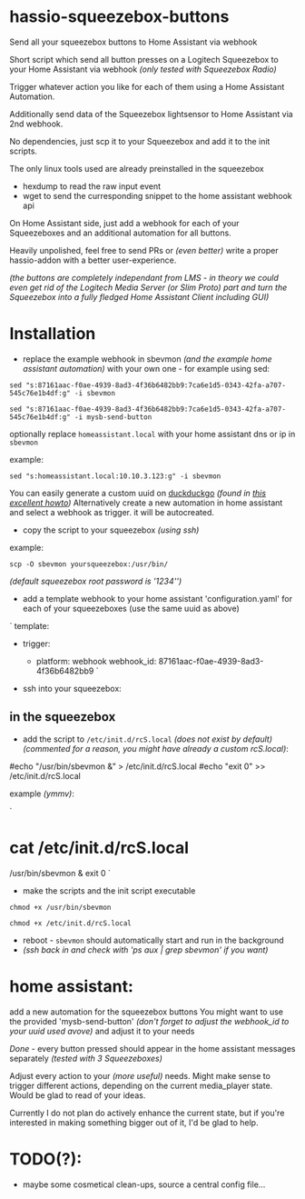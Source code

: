 # hassio-squeezebox-buttons

Send all your squeezebox buttons to Home Assistant via webhook

Short script which send all button presses on a Logitech Squeezebox
to your Home Assistant via webhook _(only tested with Squeezebox Radio)_

Trigger whatever action you like for each of them using a Home Assistant Automation.

Additionally send data of the Squeezebox lightsensor to Home Assistant via 2nd webhook.

No dependencies, just scp it to your Squeezebox and add it to the init scripts.

The only linux tools used are already preinstalled in the squeezebox

- hexdump to read the raw input event
- wget to send the curresponding snippet to the home assistant webhook api

On Home Assistant side, just add a webhook for each of your Squeezeboxes and an additional automation for all buttons.

Heavily unpolished, feel free to send PRs or _(even better)_ write a proper hassio-addon with a better user-experience.

_(the buttons are completely independant from LMS - in theory we could even get rid of the Logitech Media Server (or Slim Proto) part and turn the Squeezebox into a fully fledged Home Assistant Client including GUI)_


# Installation

- replace the example webhook in sbevmon _(and the example home assistant automation)_ with your own one - for example using sed:

`sed "s:87161aac-f0ae-4939-8ad3-4f36b6482bb9:7ca6e1d5-0343-42fa-a707-545c76e1b4df:g" -i sbevmon`

`sed "s:87161aac-f0ae-4939-8ad3-4f36b6482bb9:7ca6e1d5-0343-42fa-a707-545c76e1b4df:g" -i mysb-send-button`

optionally replace `homeassistant.local` with your home assistant dns or ip in `sbevmon`

example:

`sed "s:homeassistant.local:10.10.3.123:g" -i sbevmon`

You can easily generate a custom uuid on [duckduckgo](https://duckduckgo.com/?q=uuid&ia=answer) _(found in [this excellent howto](https://community.home-assistant.io/t/sensor-for-computer-usage/59522/20))_
Alternatively create a new automation in home assistant and select a webhook as trigger. it will be autocreated.

- copy the script to your squeezebox _(using ssh)_

example:

 `scp -O sbevmon yoursqueezebox:/usr/bin/`

_(default squeezebox root password is '1234'')_

- add a template webhook to your home assistant 'configuration.yaml' for each of your squeezeboxes (use the same uuid as above)

`
template:
  - trigger:
      - platform: webhook
        webhook_id: 87161aac-f0ae-4939-8ad3-4f36b6482bb9
`

- ssh into your squeezebox:

## in the squeezebox

- add the script to `/etc/init.d/rcS.local` _(does not exist by default)_
_(commented for a reason, you might have already a custom rcS.local)_:

#echo "/usr/bin/sbevmon &" > /etc/init.d/rcS.local
#echo "exit 0" >> /etc/init.d/rcS.local

example _(ymmv)_:


`
# cat /etc/init.d/rcS.local
/usr/bin/sbevmon &
exit 0
`

- make the scripts and the init script executable

`chmod +x /usr/bin/sbevmon`

`chmod +x /etc/init.d/rcS.local`

- reboot - `sbevmon` should automatically start and run in the background
- _(ssh back in and check with 'ps aux | grep sbevmon' if you want)_

# home assistant:

add a new automation for the squeezebox buttons
You might want to use the provided 'mysb-send-button'
_(don't forget to adjust the webhook_id to your uuid used avove)_
and adjust it to your needs


*Done*  - every button pressed should appear in the home assistant messages separately _(tested with 3 Squeezeboxes)_

Adjust every action to your _(more useful)_ needs.
Might make sense to trigger different actions, depending on the current media_player state.
Would be glad to read of your ideas.

Currently I do not plan do actively enhance the current state, but if you're interested in making something bigger out of it, I'd be glad to help.



# TODO(?):
- maybe some cosmetical clean-ups, source a central config file...


